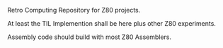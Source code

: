 Retro Computing Repository for Z80 projects.

At least the TIL Implemention shall be here plus other Z80 experiments.

Assembly code should build with most Z80 Assemblers.


